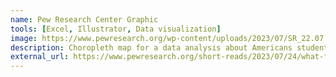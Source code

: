 ```yaml
---
name: Pew Research Center Graphic
tools: [Excel, Illustrator, Data visualization]
image: https://www.pewresearch.org/wp-content/uploads/2023/07/SR_22.07.20_StudentsDisabilities_4.png
description: Choropleth map for a data analysis about Americans students with disabilities
external_url: https://www.pewresearch.org/short-reads/2023/07/24/what-federal-education-data-shows-about-students-with-disabilities-in-the-us/
---
```

